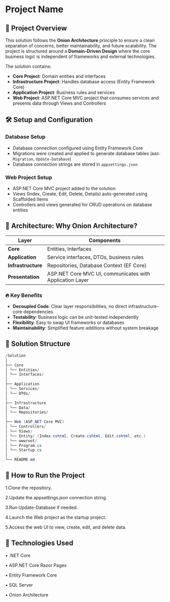# Project Name

## 📖 Project Overview
This solution follows the **Onion Architecture** principle to ensure a clean separation of concerns, better maintainability, and future scalability. The project is structured around a **Domain-Driven Design** where the core business logic is independent of frameworks and external technologies.

The solution contains:
- **Core Project**: Domain entities and interfaces
- **Infrastructure Project**: Handles database access (Entity Framework Core)
- **Application Project**: Business rules and services
- **Web Project**: ASP.NET Core MVC project that consumes services and presents data through Views and Controllers

## 🛠 Setup and Configuration
### Database Setup
- Database connection configured using Entity Framework Core
- Migrations were created and applied to generate database tables (`Add-Migration`, `Update-Database`)
- Database connection strings are stored in `appsettings.json`

### Web Project Setup
- ASP.NET Core MVC project added to the solution
- Views (Index, Create, Edit, Delete, Details) auto-generated using Scaffolded Items
- Controllers and views generated for CRUD operations on database entities

## 🧱 Architecture: Why Onion Architecture?
| Layer              | Components                                                                 |
|---------------------|---------------------------------------------------------------------------|
| **Core**           | Entities, Interfaces                                                     |
| **Application**    | Service interfaces, DTOs, business rules                                 |
| **Infrastructure** | Repositories, Database Context (EF Core)                                 |
| **Presentation**   | ASP.NET Core MVC UI, communicates with Application Layer                 |

### 🔥 Key Benefits
- **Decoupled Code**: Clear layer responsibilities, no direct infrastructure-core dependencies
- **Testability**: Business logic can be unit-tested independently
- **Flexibility**: Easy to swap UI frameworks or databases
- **Maintainability**: Simplified feature additions without system breakage

## 📂 Solution Structure
```csharp
/Solution
│
├── Core
│ └── Entities/
│ └── Interfaces/
│
├── Application
│ └── Services/
│ └── DTOs/
│
├── Infrastructure
│ └── Data/
│ └── Repositories/
│
├── Web (ASP.NET Core MVC)
│ └── Controllers/
│ └── Views/
│ └── Entity/ (Index.cshtml, Create.cshtml, Edit.cshtml, etc.)
│ └── wwwroot/
│ └── Program.cs
│ └── Startup.cs
│
└── README.md
```
## 🚀 How to Run the Project
1.Clone the repository.

2.Update the appsettings.json connection string.

3.Run Update-Database if needed.

4.Launch the Web project as the startup project.

5.Access the web UI to view, create, edit, and delete data.


## 🔗 Technologies Used
• .NET Core

• ASP.NET Core Razor Pages

• Entity Framework Core

• SQL Server

• Onion Architecture


